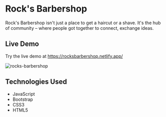 # Rock's Barbershop
Rock's Barbershop isn't just a place to get a haircut or a shave. It's the hub of community – where people got together to connect, exchange ideas.

## Live Demo
Try the live demo at https://rocksbarbershop.netlify.app/

![rocks-barbershop](/images/og.png)

## Technologies Used

- JavaScript 
- Bootstrap
- CSS3
- HTML5



